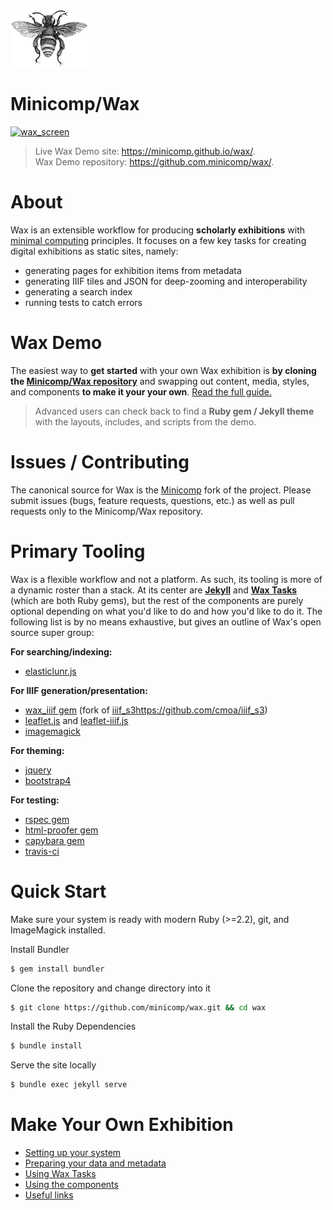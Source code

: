 [![logo](./../assets/logo.png)](/)

# Minicomp/Wax

[![wax_screen](./../assets/wax_screen.gif)](https://minicomp.github.io/wax/)

> Live Wax Demo site: <https://minicomp.github.io/wax/>.<br>
> Wax Demo repository: <https://github.com.minicomp/wax/>.

# About

Wax is an extensible workflow for producing __scholarly exhibitions__ with [minimal computing](http://go-dh.github.io/mincomp/) principles. It focuses on a few key tasks for creating digital exhibitions as static sites, namely:

- generating pages for exhibition items from metadata
- generating IIIF tiles and JSON for deep-zooming and interoperability
- generating a search index
- running tests to catch errors

# Wax Demo

The easiest way to **get started** with your own Wax exhibition is **by cloning the [Minicomp/Wax repository](https://github.com/minicomp/wax)** and swapping out content, media, styles, and components **to make it your your own**. [Read the full guide.](#make-your-own-exhibition)

> Advanced users can check back to find a **Ruby gem / Jekyll theme** with the layouts, includes, and scripts from the demo.

# Issues / Contributing

The canonical source for Wax is the [Minicomp](https://github.com/minicomp/wax/) fork of the project. Please submit issues (bugs, feature requests, questions, etc.) as well as pull requests only to the Minicomp/Wax repository.

# Primary Tooling

Wax is a flexible workflow and not a platform. As such, its tooling is more of a dynamic roster than a stack. At its center are __[Jekyll](http://jekyllrb.com)__ and __[Wax Tasks](https://github.com/minicomp/wax_tasks/)__ (which are both Ruby gems), but the rest of the components
are purely optional depending on what you'd like to do and how you'd like to do it. The following list is by no means exhaustive, but gives an outline of Wax's open source super group:

__For searching/indexing:__
- [elasticlunr.js](http://elasticlunr.com/)

__For IIIF generation/presentation:__
- [wax_iiif gem](https://github.com/minicomp/wax_iiif/) (fork of [iiif_s3]()https://github.com/cmoa/iiif_s3)
- [leaflet.js](http://leafletjs.com/) and [leaflet-iiif.js](https://github.com/mejackreed/Leaflet-IIIF)
- [imagemagick](https://www.imagemagick.org/script/index.php)

__For theming:__
- [jquery](http://jquery.com/)
- [bootstrap4](https://getbootstrap.com/docs/4.0/getting-started/introduction/)

__For testing:__
- [rspec gem](http://rspec.info/)
- [html-proofer gem](https://github.com/gjtorikian/html-proofer)
- [capybara gem](http://teamcapybara.github.io/capybara/)
- [travis-ci](https://travis-ci.org/)


# Quick Start

Make sure your system is ready with modern Ruby (>=2.2), git, and ImageMagick installed.

Install Bundler
```sh
$ gem install bundler
```
Clone the repository and change directory into it
```sh
$ git clone https://github.com/minicomp/wax.git && cd wax
```
Install the Ruby Dependencies
```sh
$ bundle install
```
Serve the site locally
```sh
$ bundle exec jekyll serve
```

# Make Your Own Exhibition

- [Setting up your system](wax/guides/setup#top)
- [Preparing your data and metadata](wax/guides/data#top)
- [Using Wax Tasks](wax/guides/tasks#top)
- [Using the components](wax/guides/components#top)
- [Useful links](wax/guides/links#top)
